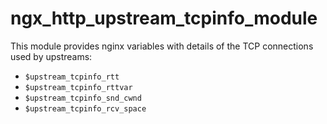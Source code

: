 # ngx_http_upstream_tcpinfo_module

This module provides nginx variables with details of the TCP connections
used by upstreams:

* `$upstream_tcpinfo_rtt`
* `$upstream_tcpinfo_rttvar`
* `$upstream_tcpinfo_snd_cwnd`
* `$upstream_tcpinfo_rcv_space`

